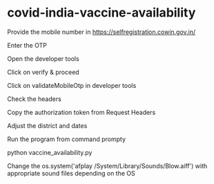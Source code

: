 # covid-india-vaccine-availability

Provide the mobile number in https://selfregistration.cowin.gov.in/

Enter the OTP

Open the developer tools

Click on verify & proceed

Click on validateMobileOtp in developer tools

Check the headers

Copy the authorization token from Request Headers

Adjust the district and dates

Run the program from command prompty

python vaccine_availability.py

Change the os.system('afplay /System/Library/Sounds/Blow.aiff') with appropriate sound files depending on the OS